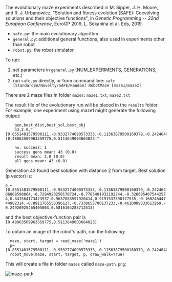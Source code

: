 The evolutionary maze experiments described in M. Sipper, J. H. Moore, and R. J. Urbanowicz, "Solution and fitness evolution (SAFE): Coevolving solutions and their objective functions", in _Genetic Programming -- 22nd European Conference_, EuroGP 2019, L. Sekanina et al. Eds, 2019.

* `safe.py`: the main evolutionary algorithm
* `general.py`: additional general functions, also used in experiments other than robot
* `robot.py`: the robot simulator

To run:   
1. set parameters in `general.py` (NUM_EXPERIMENTS, GENERATIONS, etc.)
2. run `safe.py` directly, or from command line: `safe [StandardEA/Novelty/SAFE/Random] RobotMaze [maze1/maze2]`

There are 2 maze files in folder `mazes`:  `maze1.txt`, `maze2.txt`    

The result file of the evolutionary run will be placed in the `results` folder. For example, one experiment using maze1 might generate the following output:
```
    gen,best_dist,best_sol,best_obj
    43,2.0,"[0.8551481579500111,-0.9332774090573333,-0.11563879500160379,-0.24246406808598064,-0.7294920250170724,-0.7785401932192244,-0.3266954075442574,0.841564173423937,0.9637883597920414,0.9191537390177535,-0.16024844744982314,-0.8911765558396127,-0.7338655700137233,-0.4610089333613969,-0.24926925465405003,0.5816104285712513]","[0.48863509963359775,0.5113649003664023]"

    no. success: 1
    success gens mean: 43 (0.0)
    result mean: 2.0 (0.0)
    all gens mean: 43 (0.0)
```    
    
 Generation 43 found best solution with distance 2 from target. 
 Best solution (p vector) is:
 
 `p = [0.8551481579500111,-0.9332774090573333,-0.11563879500160379,-0.24246406808598064,-0.7294920250170724,-0.7785401932192244,-0.3266954075442574,0.841564173423937,0.9637883597920414,0.9191537390177535,-0.16024844744982314,-0.8911765558396127,-0.7338655700137233,-0.4610089333613969,-0.24926925465405003,0.5816104285712513]`
 
 and the best objective-function pair is `[0.48863509963359775,0.5113649003664023]`
 
 To obtain an image of the robot's path, run the following:
 ```
   maze, start, target = read_maze('maze1')
   p=[0.8551481579500111,-0.9332774090573333,-0.11563879500160379,-0.24246406808598064,-0.7294920250170724,-0.7785401932192244,-0.3266954075442574,0.841564173423937,0.9637883597920414,0.9191537390177535,-0.16024844744982314,-0.8911765558396127,-0.7338655700137233,-0.4610089333613969,-0.24926925465405003,0.5816104285712513]
   robot_move(maze, start, target, p, draw_walk=True)
```

This will create a file in folder `mazes` called `maze-path.png`:

![maze-path](https://github.com/EpistasisLab/SAFE/blob/master/maze/mazes/maze-path.png "maze-path")

